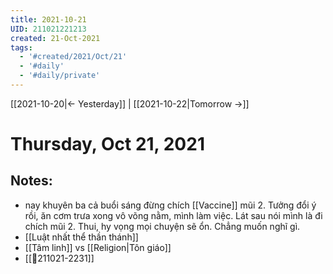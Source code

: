 ```yaml
---
title: 2021-10-21
UID: 211021221213
created: 21-Oct-2021
tags:
  - '#created/2021/Oct/21'
  - '#daily'
  - '#daily/private'
---
```

[[2021-10-20|<- Yesterday]] | [[2021-10-22|Tomorrow ->]]
# Thursday, Oct 21, 2021

## Notes:
- nay khuyên ba cả buổi sáng đừng chích [[Vaccine]] mũi 2. Tưởng đổi ý rồi, ăn cơm trưa xong vô võng nằm, mình làm việc. Lát sau nói mình là đi chích mũi 2. Thui, hy vọng mọi chuyện sẽ ổn. Chẳng muốn nghĩ gì.
- [[Luật nhất thể thần thánh]]
- [[Tâm linh]] vs [[Religion|Tôn giáo]]
- [[💬211021-2231]]